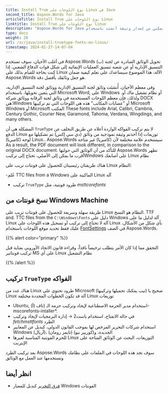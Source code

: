 ```yaml
---
title: Install True نوع اللوحات على Linux في Java
second_title: Aspose.Words for Java
articleTitle: Install True نوع اللوحات على Linux
linktitle: Install True نوع اللوحات على Linux
description: "Aspose.Words for Java التمكين من إصدار وثيقة أنشئت باستخدام Microsoft Word على Linux آلة بأفضل دقة"
type: docs
weight: 20
url: /ar/java/install-truetype-fonts-on-linux/
timestamp: 2024-01-27-14-07-04
---
```


في أغلب الأحيان، سوف تستخدم Aspose.Words (ب) تحويل الوثائق الصادرة عن لجنة التنسيق الإدارية أو عن شعبة تنسيق العمليات الإنمائية إلى شكل قوات الدفاع الشعبي. إذا كنت بحاجة للقيام بذلك على Linux الآلة، هذا الموضوع سيساعدك على تعلم كيفية ضمان Aspose.Words هو جعل وثائقك بأفضل دقة.

وفي معظم الأحيان، أُنشئت وثائق لجنة التنسيق الإدارية ووثائق لجنة التنسيق الإدارية، التي يتعين تحويلها، باستخدام Microsoft Word, على Windows أو نظام تشغيل ماك أو. ولذلك، فإن معظم اللوحات المستخدمة في وثائق لجنة الرقابة ووثائق شركة DOCX هي:Windows أو "عصابات المكاتب" هذه هي اللوحات التي تم تركيبها Microsoft Windows أو Microsoft المكتب These fonts include Arial, Calibri, Cambria, Century Gothic, Courier New, Garamond, Tahoma, Verdana, Wingdings, and many others.

المشكلة هي أن `TrueType` لا يتم تركيب الفواكه الواردة أعلاه عن طريق التخلف عن الدفع Linux توزيعات إذا أخذتم وثيقة نموذجية من وثائق (دي سي إكس) تم تشكيلها مع لوحة (كامبريا) Linux.. Aspose.Words سيستخدم علامة مختلفة لأن (كامبريا) غير متاحة As a result, the PDF document will look different, in comparison to the original DOCX document. للتأكد من أن الوثائق التي حولتها Aspose.Words تظهر أقرب ما يمكن إلى الأصلي، تحتاج إلى تركيبWindows على أصابعك Linux نظام

هناك طريقتان رئيسيتان للحصول على فونتات تريب على Linux النظام:

-عُلم TTC files from a Windows الماكينة على Linux آلة
- تركيب `TrueType` طرود فونتية، مثل *msttcorefonts*

## نسخ فونتات من Windows Machine

طريقة سهلة وسريعة للحصول على فونتات تريب على Linux النظام هو النسخ. TTF and. TTC files from the `C:\Windows\Fonts` دليل على Windows آلة لدليل ما على Linux آلة لا تحتاج إلى تركيب أو تسجيل هذه اللوحات على Linux بأي شكل من الأشكال، عليك فقط تحديد موقع اللوحات باستخدام [FontSettings](https://reference.aspose.com/words/java/com.aspose.words/fontsettings/) في الصف Aspose.Words.

{{% alert color="primary" %}}

التحقق مما إذا كان الأمر يتطلب ترخيصاً نافذاً، وقراءة قانون الاتحاد الأوروبي بعناية قبل تركيب فونتاتير MS على أي Linux نظام التشغيل

{{% /alert %}}

## تركيب `TrueType` الفواكه

هناك عدد من Linux طرود تحتوي على Microsoft (صحيح يا (تيب يمكنك تحميلها وتركيبها Linux آلة قد تكون الخطوات المحددة مختلفة Linux توزيعات

- Ubuntu, (أ) استخدام مدير الحزمة الاصطناعية لإيجاد وتركيب حزمة الـ (تاف-mscorefonts-intaller*.
- في حالة الانفتاح، استخدام ياست2 → إدارة البرمجيات لإيجاد وتركيب *fetchmsttfonts* الطرد
- استخدام شركات التحرير المرخص لها بموجب القانون الدولي، كبديل عن المعايير Windows (آريال)، (تايمز رومان) الجديدة، و(كوريير نيو)
- للحزم الفونتية المناسبة لغيرها Linux التوزيعات، البحث عن الوثائق المتاحة على الإنترنت

بعد تركيب الطرد Aspose.Words سوف تجد هذه اللوحات في الملفات على نظامك وتستخدمها عند العمل مع الوثائق

## انظر أيضا

- [فرق التحرير](https://github.com/liberationfonts) كبديل للمعيار Windows الفونتات
